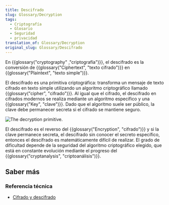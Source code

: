 ```yaml
---
title: Descifrado
slug: Glossary/Decryption
tags:
  - Criptografía
  - Glosario
  - Seguridad
  - privacidad
translation_of: Glossary/Decryption
original_slug: Glossary/Descifrado
---
```

En {{glossary("cryptography" ,"criptografía")}}, el descifrado es la conversión de {{glossary("Ciphertext", "texto cifrado")}} en {{glossary("Plaintext", "texto simple")}}.

El descifrado es una primitiva criptográfica: transforma un mensaje de texto cifrado en texto simple utilizando un algoritmo criptográfico llamado {{glossary("cipher", "cifrado")}}. Al igual que el cifrado, el descifrado en cifrados modernos se realiza mediante un algoritmo específico y una {{glossary("Key", "clave")}}. Dado que el algoritmo suele ser público, la clave debe permanecer secreta si el cifrado se mantiene seguro.

![The decryption primitive.](https://mdn.mozillademos.org/files/9817/Decryption.png)

El descifrado es el reverso del {{glossary("Encryption", "cifrado")}} y si la clave permanece secreta, el descifrado sin conocer el secreto específico, entonces el descifrado es matemáticamente difícil de realizar. El grado de dificultad depende de la seguridad del algoritmo criptográfico elegido, que está en constante evolución mediante el progreso del {{glossary("cryptanalysis", "criptoanálisis")}}.

## Saber más

### Referencia técnica

- [Cifrado y descifrado](/es/docs/Archive/Security/Encriptación_y_Desencriptación)
